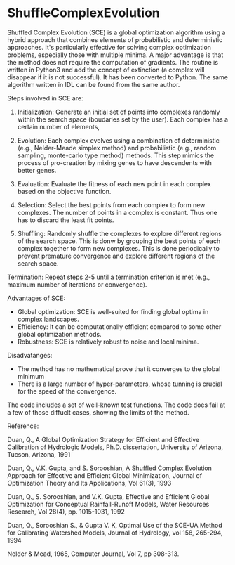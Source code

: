 # ShuffleComplexEvolution

Shuffled Complex Evolution (SCE) is a global optimization algorithm using a hybrid approach that combines elements of probabilistic and deterministic approaches. It's particularly effective for solving complex optimization problems, especially those with multiple minima. A major advantage is that the method does not require the computation of gradients. The routine is written in Python3 and add the concept of extinction (a complex will disappear if it is not successful). It has been converted to Python. The same algorithm written in IDL can be found from the same author. 

Steps involved in SCE are:

1. Initialization: Generate an initial set of points into complexes randomly within the search space (boudaries set by the user). Each complex has a certain number of elements,

2. Evolution: Each complex evolves using a combination of deterministic (e.g., Nelder-Meade simplex method) and probabilistic (e.g., random sampling, monte-carlo type method)
   methods. This step mimics the process of pro-creation by mixing genes to have descendents with better genes.  

4. Evaluation: Evaluate the fitness of each new point in each complex based on the objective function.   

5. Selection: Select the best points from each complex to form new complexes. The number of points in a complex is constant. Thus one has to discard the least fit points.

6. Shuffling: Randomly shuffle the complexes to explore different regions of the search space. This is donw by grouping the best points of each complex together to form new complexes. This is done periodically to prevent premature convergence and explore different regions of the search space. 

Termination: Repeat steps 2-5 until a termination criterion is met (e.g., maximum number of iterations or convergence).

Advantages of SCE:

- Global optimization: SCE is well-suited for finding global optima in complex landscapes.   
- Efficiency: It can be computationally efficient compared to some other global optimization methods.   
- Robustness: SCE is relatively robust to noise and local minima.

Disadvatanges:
- The method has no mathematical prove that it converges to the global minimum
- There is a large number of hyper-parameters, whose tunning is crucial for the speed of the convergence.

The code includes a set of well-known test functions. The code does fail at a few of those diffuclt cases, showing the limits of the method.

Reference:

Duan, Q., A Global Optimization Strategy for Efficient and
      Effective Calibration of Hydrologic Models, Ph.D.
      dissertation, University of Arizona, Tucson, Arizona, 1991

Duan, Q., V.K. Gupta, and S. Sorooshian, A Shuffled Complex
      Evolution Approach for Effective and Efficient Global
      Minimization, Journal of Optimization Theory and Its
      Applications, Vol 61(3), 1993

Duan, Q., S. Sorooshian, and V.K. Gupta, Effective and Efficient
      Global Optimization for Conceptual Rainfall-Runoff Models,
      Water Resources Research, Vol 28(4), pp. 1015-1031, 1992

Duan, Q., Sorooshian S., & Gupta V. K, Optimal Use of the SCE-UA
      Method for Calibrating Watershed Models, Journal of Hydrology, vol
      158, 265-294, 1994

Nelder & Mead, 1965, Computer Journal, Vol 7, pp 308-313.


